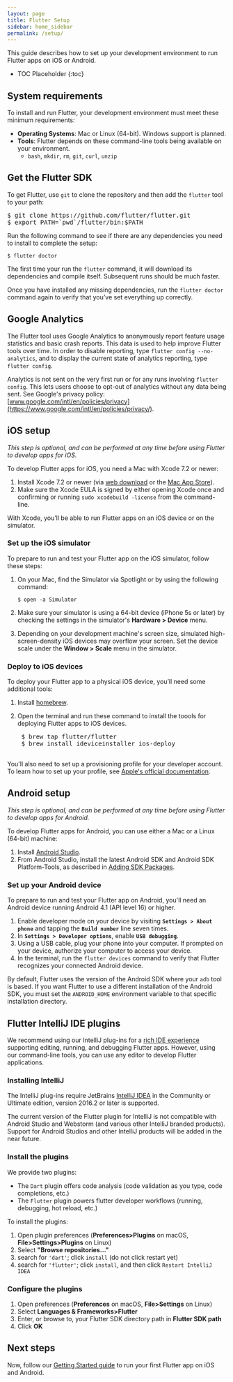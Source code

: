 ```yaml
---
layout: page
title: Flutter Setup
sidebar: home_sidebar
permalink: /setup/
---
```


This guide describes how to set up your development environment to run Flutter apps on
iOS or Android.

* TOC Placeholder
{:toc}

## System requirements

To install and run Flutter, your development environment must meet these minimum requirements:

* **Operating Systems**: Mac or Linux (64-bit). Windows support is planned.
* **Tools**: Flutter depends on these command-line tools being available on your environment.
  * `bash`, `mkdir`, `rm`, `git`, `curl`, `unzip`

## Get the Flutter SDK

To get Flutter, use `git` to clone the repository and then add the `flutter` tool to your path:

<pre>
$ git clone https://github.com/flutter/flutter.git
$ export PATH=`pwd`/flutter/bin:$PATH
</pre>

Run the following command to see if there are any dependencies you need to install to complete
the setup:

```
$ flutter doctor
```

The first time your run the `flutter` command, it will download its dependencies and compile
itself. Subsequent runs should be much faster.

Once you have installed any missing dependencies, run the `flutter doctor` command again to
verify that you’ve set everything up correctly.

## Google Analytics

The Flutter tool uses Google Analytics to anonymously report feature usage statistics
and basic crash reports. This data is used to help improve Flutter tools over time.
In order to disable reporting, type `flutter config --no-analytics`, and to display the
current state of analytics reporting, type `flutter config`.

Analytics is not sent on the very first run or for any runs involving `flutter config`.
This lets users choose to opt-out of analytics without any data being sent. See Google's
privacy policy:
[www.google.com/intl/en/policies/privacy](https://www.google.com/intl/en/policies/privacy/).

## iOS setup

_This step is optional, and can be performed at any time before
using Flutter to develop apps for iOS._

To develop Flutter apps for iOS, you need a Mac with Xcode 7.2 or newer:

1. Install Xcode 7.2 or newer (via [web download](https://developer.apple.com/xcode/) or
the [Mac App Store](https://itunes.apple.com/us/app/xcode/id497799835)).
2.  Make sure the Xcode EULA is signed by either opening Xcode once and confirming or
running `sudo xcodebuild -license` from the command-line.

With Xcode, you’ll be able to run Flutter apps on an iOS device or on the simulator.

### Set up the iOS simulator ###

To prepare to run and test your Flutter app on the iOS simulator, follow these steps:

1. On your Mac, find the Simulator via Spotlight or by using the following command:

    ```
    $ open -a Simulator
    ```

2. Make sure your simulator is using a 64-bit device (iPhone 5s or later) by checking the settings
in the simulator's **Hardware > Device** menu.
3. Depending on your development machine's screen size, simulated high-screen-density iOS devices
may overflow your screen. Set the device scale under the **Window > Scale** menu in the simulator.


### Deploy to iOS devices

To deploy your Flutter app to a physical iOS device, you’ll need some additional tools:

1. Install [homebrew](http://brew.sh/).
2. Open the terminal and run these command to install the toools for deploying Flutter apps to
iOS devices.

    <pre>
    $ brew tap flutter/flutter
    $ brew install ideviceinstaller ios-deploy
    </pre>

You'll also need to set up a provisioning profile for your developer account. To learn how to
set up your profile, see [Apple's official documentation](https://developer.apple.com/library/ios/documentation/IDEs/Conceptual/AppDistributionGuide/MaintainingProfiles/MaintainingProfiles.html).

## Android setup

_This step is optional, and can be performed at any time before
using Flutter to develop apps for Android._

To develop Flutter apps for Android, you can use either a Mac or a Linux (64-bit) machine:

1. Install [Android Studio](https://developer.android.com/sdk/index.html).
2. From Android Studio, install the latest Android SDK and Android SDK Platform-Tools, as described
in [Adding SDK Packages](https://developer.android.com/sdk/installing/adding-packages.html).

### Set up your Android device

To prepare to run and test your Flutter app on Android, you'll need an Android device running
Android 4.1 (API level 16) or higher.

1. Enable developer mode on your device by visiting **`Settings > About phone`** and
tapping the **`Build number`** line seven times.
2. In **`Settings > Developer options`**, enable **`USB debugging`**.
3. Using a USB cable, plug your phone into your computer. If prompted on your
device, authorize your computer to access your device.
4. In the terminal, run the `flutter devices` command to verify that Flutter recognizes your
connected Android device.

By default, Flutter uses the version of the Android SDK where your `adb` tool is based. If
you want Flutter to use a different installation of the Android SDK, you must set the
`ANDROID_HOME` environment variable to that specific installation directory.


<a name="plugins"/>

## Flutter IntelliJ IDE plugins

We recommend using our IntelliJ plug-ins for a [rich IDE
experience](/intellij-ide/) supporting editing, running, and debugging Flutter
apps. However, using our command-line tools, you can use any editor to develop
Flutter applications.

### Installing IntelliJ

The IntelliJ plug-ins require JetBrains [IntelliJ IDEA](https://www.jetbrains.com/idea/download/)
in the Community or Ultimate edition, version 2016.2 or later is supported.

The current version of the Flutter plugin for IntelliJ is not compatible with Android Studio and Webstorm (and various other IntelliJ branded products). Support for Android Studios and other IntelliJ products will be added in the near future.

### Install the plugins

We provide two plugins:

  * The `Dart` plugin offers code analysis (code validation as you type, code completions, etc.)
  * The `Flutter` plugin powers flutter developer workflows (running, debugging, hot reload, etc.)

To install the plugins:

1. Open plugin preferences (**Preferences>Plugins** on macOS, **File>Settings>Plugins** on Linux)
1. Select **"Browse repositories…"**
1. search for `'dart'`; click `install` (do not click restart yet)
1. search for `'flutter'`; click `install`, and then click `Restart IntelliJ IDEA`

### Configure the plugins

1. Open preferences (**Preferences** on macOS, **File>Settings** on Linux)
1. Select **Languages & Frameworks>Flutter**
1. Enter, or browse to, your Flutter SDK directory path in **Flutter SDK path**
1. Click **OK**

## Next steps

Now, follow our [Getting Started guide](/getting-started/)
to run your first Flutter app on iOS and Android.
